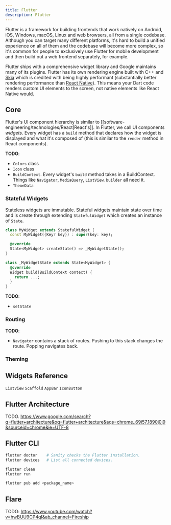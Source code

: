 ```yaml
---
title: Flutter
description: Flutter
---
```


Flutter is a framework for building frontends that work natively on Android, iOS, Windows, macOS, Linux and web browsers, all from a single codebase. Although you can target many different platforms, it's hard to build a unified experience on all of them and the codebase will become more complex, so it's common for people to exclusively use Flutter for mobile development and then build out a web frontend separately, for example.

Flutter ships with a comprehensive widget library and Google maintains many of its plugins.
<mark style="background: #ADCCFFA6;"></mark> 
Flutter has its own rendering engine built with C++ and [Skia](https://skia.org/) which is credited with being highly performant (substantially better rendering performance than [React Native](https://reactnative.dev/)). This means your Dart code renders custom UI elements to the screen, not native elements like React Native would.



## Core
Flutter's UI component hierarchy is similar to [[software-engineering/technologies/React|React's]]. In Flutter, we call UI components *widgets*. Every widget has a `build` method that declares how the widget is displayed and what it's composed of (this is similar to the `render` method in React components).

**TODO**:
- `Colors` class
- `Icon` class
- `BuildContext`. Every widget's `build` method takes in a BuildContext. Things like `Navigator`, `MediaQuery`, `ListView.builder` all need it.
- `ThemeData`

### Stateful Widgets
Stateless widgets are immutable.
Stateful widgets maintain state over time and is create through extending `StatefulWidget` which creates an instance of `State`.
```dart
class MyWidget extends StatefulWidget {
  const MyWidget({Key? key}) : super(key: key);

  @override
  State<MyWidget> createState() => _MyWidgetState();
}

class _MyWidgetState extends State<MyWidget> {
  @override
  Widget build(BuildContext context) {
    return ...;
  }
}
```

**TODO**:
- `setState`

### Routing

**TODO**:
- `Navigator` contains a stack of routes. Pushing to this stack changes the route. Popping navigates back.

### Theming


## Widgets Reference

`ListView`
`Scaffold`
`AppBar`
`IconButton`



## Flutter Architecture
TODO. https://www.google.com/search?q=flutter+architecture&oq=flutter+architecture&aqs=chrome..69i57.1890j0j9&sourceid=chrome&ie=UTF-8

## Flutter CLI
```bash
flutter doctor    # Sanity checks the Flutter installation.
flutter devices   # List all connected devices.

flutter clean
flutter run

flutter pub add <package_name>

```

## Flare
TODO: https://www.youtube.com/watch?v=hwBUU9CP4qI&ab_channel=Fireship
